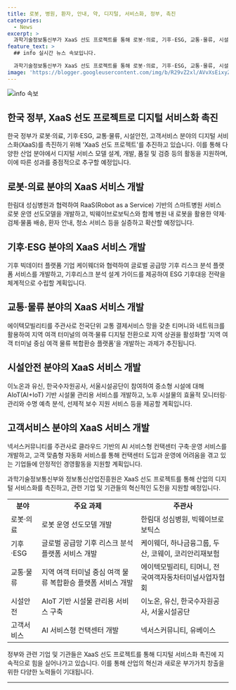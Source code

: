 ```yaml
---
title: 로봇, 병원, 환자, 안내, 약, 디지털, 서비스화, 정부, 촉진
categories:
  - News
excerpt: >
  과학기술정보통신부가 XaaS 선도 프로젝트를 통해 로봇·의료, 기후·ESG, 교통·물류, 시설안전, 고객서비스 분야의 디지털 서비스화를 촉진한다. 이로 인해 로봇이 병원에서의 다양한 업무를 담당하거나, 지역의 노후된 여객 터미널이 물류 중심지로 바뀌어 상권이 살아날 것으로 기대된다. 이를 위해 올해 25개의 컨소시엄이 선정되었고, 다양한 산업 분야에서 XaaS 서비스 모델 설계, 개발, 품질·검증 등의 활동이 이뤄질 예정이다.
feature_text: >
  ## info 실시간 뉴스 속보입니다.

  과학기술정보통신부가 XaaS 선도 프로젝트를 통해 로봇·의료, 기후·ESG, 교통·물류, 시설안전, 고객서비스 분야의 디지털 서비스화를 촉진한다. 이로 인해 로봇이 병원에서의 다양한 업무를 담당하거나, 지역의 노후된 여객 터미널이 물류 중심지로 바뀌어 상권이 살아날 것으로 기대된다. 이를 위해 올해 25개의 컨소시엄이 선정되었고, 다양한 산업 분야에서 XaaS 서비스 모델 설계, 개발, 품질·검증 등의 활동이 이뤄질 예정이다.
image: 'https://blogger.googleusercontent.com/img/b/R29vZ2xl/AVvXsEixyZcFfHzMRdzZMjFBmAUKJYCLCGyLL1o632UiGVXcaFdKo_bkvkuCioo0uUKlGfBVcT3P84aROyZIXSBEx3Aw5nCQ3pTgDom1WDC4m8eifvWiAmWEEVb4x6G_l8C0QH225ldMjyaFvpxGEBGNO37VmDTDMHGhJPq73UglMfDca1-0aw/s1600/blogspot.png'
---
```


<p><img src="https://blogger.googleusercontent.com/img/b/R29vZ2xl/AVvXsEixyZcFfHzMRdzZMjFBmAUKJYCLCGyLL1o632UiGVXcaFdKo_bkvkuCioo0uUKlGfBVcT3P84aROyZIXSBEx3Aw5nCQ3pTgDom1WDC4m8eifvWiAmWEEVb4x6G_l8C0QH225ldMjyaFvpxGEBGNO37VmDTDMHGhJPq73UglMfDca1-0aw/s1600/blogspot.png" alt="info 속보" /></p>

<h2 data-ke-size="size26">한국 정부, XaaS 선도 프로젝트로 디지털 서비스화 촉진</h2>

<p data-ke-size="size16">한국 정부가 로봇·의료, 기후·ESG, 교통·물류, 시설안전, 고객서비스 분야의 디지털 서비스화(XaaS)를 촉진하기 위해 'XaaS 선도 프로젝트'를 추진하고 있습니다. 이를 통해 다양한 산업 분야에서 디지털 서비스 모델 설계, 개발, 품질 및 검증 등의 활동을 지원하며, 이에 따른 성과를 중점적으로 추구할 예정입니다.</p>

<h2 data-ke-size="size24">로봇·의료 분야의 XaaS 서비스 개발</h2>

<p data-ke-size="size16">한림대 성심병원과 협력하여 RaaS(Robot as a Service) 기반의 스마트병원 서비스 로봇 운영 선도모델을 개발하고, 빅웨이브로보틱스와 함께 병원 내 로봇을 활용한 약제·검체·물품 배송, 환자 안내, 청소 서비스 등을 실증하고 확산할 예정입니다.</p>

<h2 data-ke-size="size24">기후·ESG 분야의 XaaS 서비스 개발</h2>

<p data-ke-size="size16">기후 빅데이터 플랫폼 기업 케이웨더와 협력하여 글로벌 공급망 기후 리스크 분석 플랫폼 서비스를 개발하고, 기후리스크 분석 설계 가이드를 제공하여 ESG 기후대응 전략을 체계적으로 수립할 계획입니다.</p>

<h2 data-ke-size="size24">교통·물류 분야의 XaaS 서비스 개발</h2>

<p data-ke-size="size16">에이텍모빌리티를 주관사로 전국단위 교통 결제서비스 망을 갖춘 티머니와 네트워크를 활용하여 지역 여객 터미널의 여객·물류 디지털 전환으로 지역 상권을 활성화할 '지역 여객 터미널 중심 여객 물류 복합환승 플랫폼'을 개발하는 과제가 추진됩니다.</p>

<h2 data-ke-size="size24">시설안전 분야의 XaaS 서비스 개발</h2>

<p data-ke-size="size16">이노온과 유신, 한국수자원공사, 서울시설공단이 참여하여 중소형 시설에 대해 AIoT(AI+IoT) 기반 시설물 관리용 서비스를 개발하고, 노후 시설물의 효율적 모니터링·관리와 수명 예측 분석, 선제적 보수 지원 서비스 등을 제공할 계획입니다.</p>

<h2 data-ke-size="size24">고객서비스 분야의 XaaS 서비스 개발</h2>

<p data-ke-size="size16">넥서스커뮤니티를 주관사로 클라우드 기반의 AI 서비스형 컨택센터 구축·운영 서비스를 개발하고, 고객 맞춤형 자동화 서비스를 통해 컨택센터 도입과 운영에 어려움을 겪고 있는 기업들에 안정적인 경영활동을 지원할 계획입니다.</p>

<p data-ke-size="size16">과학기술정보통신부와 정보통신산업진흥원은 XaaS 선도 프로젝트를 통해 산업의 디지털 서비스화를 촉진하고, 관련 기업 및 기관들의 혁신적인 도전을 지원할 예정입니다.</p>

<table>
    <tbody>
        <tr>
            <td style="text-align: center; height: 17px;"><b>분야</b></td>
            <td style="text-align: center; height: 17px;"><b>주요 과제</b></td>
            <td style="text-align: center; height: 17px;"><b>주관사</b></td>
        </tr>
        <tr>
            <td style="text-align: left;">로봇·의료</td>
            <td style="text-align: left;">로봇 운영 선도모델 개발</td>
            <td style="text-align: left;">한림대 성심병원, 빅웨이브로보틱스</td>
        </tr>
        <tr>
            <td style="text-align: left;">기후·ESG</td>
            <td style="text-align: left;">글로벌 공급망 기후 리스크 분석 플랫폼 서비스 개발</td>
            <td style="text-align: left;">케이웨더, 하나금융그룹, 두산, 코웨이, 코리안리재보험</td>
        </tr>
        <tr>
            <td style="text-align: left;">교통·물류</td>
            <td style="text-align: left;">지역 여객 터미널 중심 여객 물류 복합환승 플랫폼 서비스 개발</td>
            <td style="text-align: left;">에이텍모빌리티, 티머니, 전국여객자동차터미널사업자협회</td>
        </tr>
        <tr>
            <td style="text-align: left;">시설안전</td>
            <td style="text-align: left;">AIoT 기반 시설물 관리용 서비스 구축</td>
            <td style="text-align: left;">이노온, 유신, 한국수자원공사, 서울시설공단</td>
        </tr>
        <tr>
            <td style="text-align: left;">고객서비스</td>
            <td style="text-align: left;">AI 서비스형 컨택센터 개발</td>
            <td style="text-align: left;">넥서스커뮤니티, 유베이스</td>
        </tr>
    </tbody>
</table>

<p data-ke-size="size16">정부와 관련 기업 및 기관들은 XaaS 선도 프로젝트를 통해 디지털 서비스화 촉진에 지속적으로 힘을 실어나가고 있습니다. 이를 통해 산업의 혁신과 새로운 부가가치 창출을 위한 다양한 노력들이 기대됩니다.</p>

<hr>

